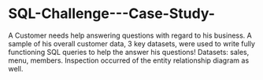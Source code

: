 # SQL-Challenge---Case-Study-
A Customer needs help answering questions with regard to his business.  A sample of his overall customer data, 3 key datasets, were used to write fully functioning SQL queries to help the answer his questions! Datasets:  sales, menu, members. Inspection occurred of the entity relationship diagram as well.
